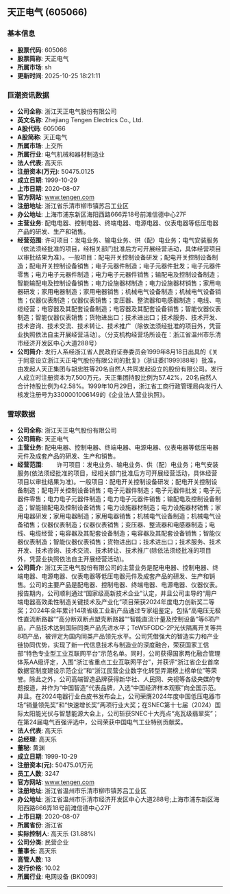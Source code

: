## 天正电气 (605066)

### 基本信息

- **股票代码**: 605066
- **股票简称**: 天正电气
- **所属市场**: sh
- **更新时间**: 2025-10-25 18:21:11

### 巨潮资讯数据

- **公司全称**: 浙江天正电气股份有限公司
- **英文名称**: Zhejiang Tengen Electrics Co., Ltd.
- **A股代码**: 605066
- **A股简称**: 天正电气
- **所属市场**: 上交所
- **所属行业**: 电气机械和器材制造业
- **法人代表**: 高天乐
- **注册资本(万元)**: 50475.0125
- **成立日期**: 1999-10-29
- **上市日期**: 2020-08-07
- **官方网站**: www.tengen.com
- **注册地址**: 浙江省乐清市柳市镇苏吕工业区
- **办公地址**: 上海市浦东新区海阳西路666弄18号前滩信德中心27F
- **主营业务**: 配电电器、控制电器、终端电器、电源电器、仪表电器等低压电器产品的研发、生产和销售。
- **经营范围**: 许可项目：发电业务、输电业务、供（配）电业务；电气安装服务（依法须经批准的项目，经相关部门批准后方可开展经营活动，具体经营项目以审批结果为准）。一般项目：配电开关控制设备研发；配电开关控制设备制造；配电开关控制设备销售；电子元器件制造；电子元器件批发；电子元器件零售；电力电子元器件制造；电力电子元器件销售；输配电及控制设备制造；智能输配电及控制设备销售；电力设施器材制造；电力设施器材销售；家用电器研发；家用电器制造；家用电器销售；机械电气设备制造；机械电气设备销售；仪器仪表制造；仪器仪表销售；变压器、整流器和电感器制造；电线、电缆经营；电容器及其配套设备制造；电容器及其配套设备销售；智能仪器仪表制造；智能仪器仪表销售；货物进出口；技术进出口；技术服务、技术开发、技术咨询、技术交流、技术转让、技术推广（除依法须经批准的项目外，凭营业执照依法自主开展经营活动）。（分支机构经营场所设在：浙江省温州市乐清市经济开发区中心大道288号）
- **公司简介**: 发行人系经浙江省人民政府证券委员会1999年8月18日出具的《关于同意设立浙江天正电气股份有限公司的批复》（浙证委[1999]88号）批准，由发起人天正集团与胡忠胜等20名自然人共同发起设立的股份有限公司。发行人成立时注册资本为7,500万元，天正集团持股比例为57.42%，20名自然人合计持股比例为42.58%。1999年10月29日，浙江省工商行政管理局向发行人核发注册号为3300001006149的《企业法人营业执照》。

### 雪球数据

- **公司全称**: 浙江天正电气股份有限公司
- **公司简称**: 天正电气
- **主营业务**: 配电电器、控制电器、终端电器、电源电器、仪表电器等低压电器元件及成套产品的研发、生产和销售。
- **经营范围**: 　　许可项目：发电业务、输电业务、供（配）电业务；电气安装服务(依法须经批准的项目，经相关部门批准后方可开展经营活动，具体经营项目以审批结果为准)。一般项目：配电开关控制设备研发；配电开关控制设备制造；配电开关控制设备销售；电子元器件制造；电子元器件批发；电子元器件零售；电力电子元器件制造；电力电子元器件销售；输配电及控制设备制造；智能输配电及控制设备销售；电力设施器材制造；电力设施器材销售；家用电器研发；家用电器制造；家用电器销售；机械电气设备制造；机械电气设备销售；仪器仪表制造；仪器仪表销售；变压器、整流器和电感器制造；电线、电缆经营；电容器及其配套设备制造；电容器及其配套设备销售；智能仪器仪表制造；智能仪器仪表销售；货物进出口；技术进出口；技术服务、技术开发、技术咨询、技术交流、技术转让、技术推广(除依法须经批准的项目外，凭营业执照依法自主开展经营活动)。
- **公司简介**: 浙江天正电气股份有限公司的主营业务是配电电器、控制电器、终端电器、电源电器、仪表电器等低压电器元件及成套产品的研发、生产和销售。公司的主要产品是配电器、控制电器、终端电器、电源电器、仪器仪表。报告期内，公司顺利通过“国家级高新技术企业”认定，并且公司主导的“用户端电器高效柔性制造关键技术及产业化”项目荣获2024年度电力创新奖二等奖；2024年全年累计14项省级工业新产品通过专家组鉴定，包括“高电压无极性直流断路器”“高分断双断点塑壳断路器”“智能直流计量及控制设备”等6项产品，产品技术达到国际同类产品先进水平；TeW5FGDC-2P光伏隔离开关等共8项产品，被评定为国内同类产品领先水平。公司凭借强大的智造实力和产业链协同优势，实现了新一代信息技术与制造业的深度融合，荣获国家工信部“特色专业型工业互联网平台”示范名单。同时，公司获得国家两化融合管理体系AA级评定，入围“浙江省重点工业互联网平台”，并获评“浙江省企业首席数据官制度建设示范企业”和“浙江民营企业数字化转型弄潮榜上榜单位”等荣誉。除此之外，公司高端智造品牌获得新华社、人民网、央视等各级央媒的专题报道，并作为“中国智造”代表品牌，入选“中国经济样本观察”向全国示范。并且。在2024电器行业白皮书发布会上，公司荣膺2024年度中国低压电器市场“销量领先奖”和“快速增长奖”两项行业大奖；在SNEC第十七届（2024）国际太阳能光伏与智慧能源大会上，公司斩获SNEC十大亮点“兆瓦级翡翠奖”；在第24届电气百强评选中，公司荣获中国电气工业特别贡献奖。
- **法人代表**: 高天乐
- **总经理**: 高天乐
- **董秘**: 黄渊
- **成立日期**: 1999-10-29
- **注册资本(元)**: 50475.01万元
- **员工人数**: 3247
- **官方网站**: www.tengen.com
- **注册地址**: 浙江省温州市乐清市柳市镇苏吕工业区
- **办公地址**: 浙江省温州市乐清市经济开发区中心大道288号;上海市浦东新区海阳西路666弄18号前滩信德中心27F
- **上市日期**: 2020-08-07
- **所属省份**: 浙江省
- **实际控制人**: 高天乐 (31.88%)
- **公司分类**: 民营企业
- **董事长**: 高天乐
- **高管人数**: 13
- **发行价格**: 10.02
- **所属行业**: 电网设备 (BK0093)

---